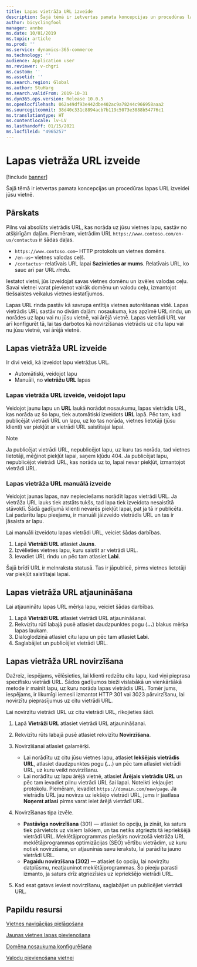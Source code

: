 ```yaml
---
title: Lapas vietrāža URL izveide
description: Šajā tēmā ir ietvertas pamata koncepcijas un procedūras lapas URL izveidei jūsu vietnē.
author: bicyclingfool
manager: annbe
ms.date: 10/01/2019
ms.topic: article
ms.prod: ''
ms.service: dynamics-365-commerce
ms.technology: ''
audience: Application user
ms.reviewer: v-chgri
ms.custom: ''
ms.assetid: ''
ms.search.region: Global
ms.author: StuHarg
ms.search.validFrom: 2019-10-31
ms.dyn365.ops.version: Release 10.0.5
ms.openlocfilehash: 062a49df93e442dbe402ac9a78244c966958aaa2
ms.sourcegitcommit: 38d40c331c8894acb7b119c5073e3088b54776c1
ms.translationtype: HT
ms.contentlocale: lv-LV
ms.lasthandoff: 01/15/2021
ms.locfileid: "4965257"
---
```

# <a name="create-a-page-url"></a>Lapas vietrāža URL izveide


[!include [banner](includes/banner.md)]

Šajā tēmā ir ietvertas pamata koncepcijas un procedūras lapas URL izveidei jūsu vietnē.

## <a name="overview"></a>Pārskats

Pilns vai absolūts vietrādis URL, kas norāda uz jūsu vietnes lapu, sastāv no atšķirīgām daļām. Piemēram, vietrādim URL `https://www.contoso.com/en-us/contactus` ir šādas daļas.

- `https://www.contoso.com`– HTTP protokols un vietnes domēns.
- `/en-us`– vietnes valodas ceļš.
- `/contactus`– relatīvais URL lapai **Sazinieties ar mums**. Relatīvais URL, ko sauc arī par URL *rindu*.

Iestatot vietni, jūs izveidojat savas vietnes domēnu un izvēles valodas ceļu. Savai vietnei varat pievienot vairāk domēnu un valodu ceļu, izmantojot tiešsaistes veikalus vietnes iestatījumos.

Lapas URL rinda pastāv kā savrupa entītija vietnes autorēšanas vidē. Lapas vietrādis URL sastāv no divām daļām: nosaukuma, kas apzīmē URL rindu, un norādes uz lapu vai nu jūsu vietnē, vai ārējā vietnē. Lapas vietrādi URL var arī konfigurēt tā, lai tas darbotos kā novirzīšanas vietrādis uz citu lapu vai nu jūsu vietnē, vai ārējā vietnē.

## <a name="create-a-page-url"></a>Lapas vietrāža URL izveide

Ir divi veidi, kā izveidot lapu vietrāžus URL.

- Automātiski, veidojot lapu
- Manuāli, no **vietrāžu URL** lapas

### <a name="create-a-page-url-when-you-create-a-page"></a>Lapas vietrāža URL izveide, veidojot lapu

Veidojot jaunu lapu un **URL** laukā norādot nosaukumu, lapas vietrādis URL, kas norāda uz šo lapu, tiek automātiski izveidots **URL** lapā. Pēc tam, kad publicējāt vietrādi URL un lapu, uz ko tas norāda, vietnes lietotāji (jūsu klienti) var piekļūt ar vietrādi URL saistītajai lapai.

> [!NOTE]
> Ja publicējat vietrādi URL, nepublicējot lapu, uz kuru tas norāda, tad vietnes lietotāji, mēģinot piekļūt lapai, saņem kļūdu 404. Ja publicējat lapu, nepublicējot vietrādi URL, kas norāda uz to, lapai nevar piekļūt, izmantojot vietrādi URL.

### <a name="manually-create-a-page-url"></a>Lapas vietrāža URL manuālā izveide

Veidojot jaunas lapas, nav nepieciešams norādīt lapas vietrādi URL. Ja vietrāža URL lauks tiek atstāts tukšs, tad lapa tiek izveidota nesaistītā stāvoklī. Šādā gadījumā klienti nevarēs piekļūt lapai, pat ja tā ir publicēta. Lai padarītu lapu pieejamu, ir manuāli jāizveido vietrādis URL un tas ir jāsaista ar lapu.

Lai manuāli izveidotu lapas vietrādi URL, veiciet šādas darbības.

1. Lapā **Vietrāži URL** atlasiet **Jauns**.
1. Izvēlieties vietnes lapu, kuru saistīt ar vietrādi URL.
1. Ievadiet URL rindu un pēc tam atlasiet **Labi**.

Šajā brīdī URL ir melnraksta statusā. Tas ir jāpublicē, pirms vietnes lietotāji var piekļūt saistītajai lapai.

## <a name="update-a-page-url"></a>Lapas vietrāža URL atjaunināšana

Lai atjauninātu lapas URL mērķa lapu, veiciet šādas darbības.

1. Lapā **Vietrāži URL** atlasiet vietrādi URL atjaunināšanai.
1. Rekvizītu rūtī labajā pusē atlasiet daudzpunktes pogu (**...**) blakus mērķa lapas laukam.
1. Dialoglodziņā atlasiet citu lapu un pēc tam atlasiet **Labi**.
1. Saglabājiet un publicējiet vietrādi URL.

## <a name="redirect-a-page-url"></a>Lapas vietrāža URL novirzīšana

Dažreiz, iespējams, vēlēsieties, lai klienti redzētu citu lapu, kad viņi pieprasa specifisku vietrādi URL. Šādos gadījumos bieži vislabākā un vienkāršākā metode ir mainīt lapu, uz kuru norāda lapas vietrādis URL. Tomēr jums, iespējams, ir likumīgi iemesli izmantot HTTP 301 vai 3023 pārvirzīšanu, lai novirzītu pieprasījumus uz citu vietrādi URL.

Lai novirzītu vietrādi URL uz citu vietrādi URL, rīkojieties šādi.

1. Lapā **Vietrāži URL** atlasiet vietrādi URL atjaunināšanai.
1. Rekvizītu rūts labajā pusē atlasiet rekvizītu **Novirzīšana**.
1. Novirzīšanai atlasiet galamērķi.

    - Lai norādītu uz citu jūsu vietnes lapu, atlasiet **Iekšējais vietrādis URL**, atlasiet daudzpunktes pogu **(...**) un pēc tam atlasiet vietrādi URL, uz kuru veikt novirzīšanu.
    - Lai norādītu uz lapu ārējā vietnē, atlasiet **Ārējais vietrādis URL** un pēc tam ievadiet pilnu vietrādi URL šai lapai. Noteikti iekļaujiet protokolu. Piemēram, ievadiet `https://domain.com/new/page`. Ja vietrādis URL jau novirza uz iekšējo vietrādi URL, jums ir jāatlasa **Noņemt atlasi** pirms varat ieiet ārējā vietrādī URL.

1. Novirzīšanas tipa izvēle.

    - **Pastāvīga novirzīšana** (301) — atlasiet šo opciju, ja zināt, ka saturs tiek pārvietots uz visiem laikiem, un tas netiks atgriezts tā iepriekšējā vietrādī URL. Meklētājprogrammas piešķirs novirzošā vietrāža URL meklētājprogrammas optimizācijas (SEO) vērtību vietrādim, uz kuru notiek novirzīšana, un atjauninās savu ierakstu, lai parādītu jauno vietrādi URL. 
    - **Pagaidu novirzīšana (302)** — atlasiet šo opciju, lai novirzītu datplūsmu, neatjauninot meklētājprogrammas. Šo pieeju parasti izmanto, ja saturs drīz atgriezīsies uz iepriekšējo vietrādi URL.

1. Kad esat gatavs ieviest novirzīšanu, saglabājiet un publicējiet vietrādi URL.

## <a name="additional-resources"></a>Papildu resursi

[Vietnes navigācijas pielāgošana](customize-site-navigation.md)

[Jaunas vietnes lapas pievienošana](add-new-page.md)

[Domēna nosaukuma konfigurēšana](configure-your-domain-name.md)

[Valodu pievienošana vietnei](add-languages-to-site.md)
